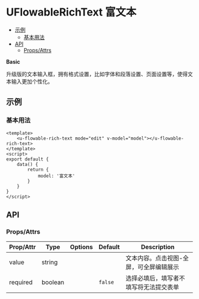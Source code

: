 <!-- 该 README.md 根据 api.yaml 和 docs/*.md 自动生成，为了方便在 GitHub 和 NPM 上查阅。如需修改，请查看源文件 -->

# UFlowableRichText 富文本

- [示例](#示例)
    - [基本用法](#基本用法)
- [API]()
    - [Props/Attrs](#propsattrs)

**Basic**

升级版的文本输入框，拥有格式设置，比如字体和段落设置、页面设置等，使得文本输入更加个性化。

## 示例
### 基本用法

```vue
<template>
    <u-flowable-rich-text mode="edit" v-model="model"></u-flowable-rich-text>
</template>
<script>
export default {
    data() {
        return {
            model: '富文本'
        }
    }
}
</script>
```

## API
### Props/Attrs

| Prop/Attr | Type | Options | Default | Description |
| --------- | ---- | ------- | ------- | ----------- |
| value | string |  |  | 文本内容。点击视图-全屏，可全屏编辑展示 |
| required | boolean |  | `false` | 选择必填后，填写者不填写将无法提交表单 |

